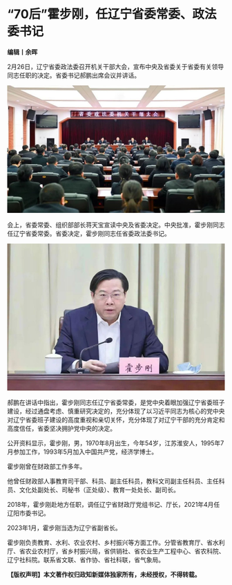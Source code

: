 # “70后”霍步刚，任辽宁省委常委、政法委书记

**编辑丨余晖**

2月26日，辽宁省委政法委召开机关干部大会，宣布中央及省委关于省委有关领导同志任职的决定。省委书记郝鹏出席会议并讲话。

![1b57f344524d64e61faa00ffd22faecf.jpg](https://raw.githubusercontent.com/qqhsx/qqnews_image/main/2024/02/26/“70后”霍步刚，任辽宁省委常委、政法委书记/1b57f344524d64e61faa00ffd22faecf.jpg)

会上，省委常委、组织部部长蒋天宝宣读中央及省委决定。中央批准，霍步刚同志任辽宁省委常委。省委决定，霍步刚同志任省委政法委书记。

![886d6292485e6a1e1f7adaa7c096fa81.jpg](https://raw.githubusercontent.com/qqhsx/qqnews_image/main/2024/02/26/“70后”霍步刚，任辽宁省委常委、政法委书记/886d6292485e6a1e1f7adaa7c096fa81.jpg)

郝鹏在讲话中指出，霍步刚同志任辽宁省委常委，是党中央着眼加强辽宁省委班子建设，经过通盘考虑、慎重研究决定的，充分体现了以习近平同志为核心的党中央对辽宁省委班子建设的高度重视和亲切关怀，充分体现了对辽宁干部的充分肯定和高度信任，省委坚决拥护党中央的决定。

公开资料显示，霍步刚，男，1970年8月出生，今年54岁，江苏淮安人，1995年7月参加工作，1993年5月加入中国共产党，经济学博士。

霍步刚曾在财政部工作多年。

他曾任财政部人事教育司干部、科员、副主任科员，教科文司副主任科员、主任科员、文化处副处长、司秘书（正处级）、教育一处处长、副司长。

2018年，霍步刚赴地方任职，调任辽宁省财政厅党组书记、厅长，2021年4月任辽阳市委书记。

2023年1月，霍步刚当选为辽宁省副省长。

霍步刚负责教育、水利、农业农村、乡村振兴等方面工作。分管省教育厅、省水利厅、省农业农村厅，省乡村振兴局，省供销社、省农业生产工程中心、省农科院、辽宁社科院。联系省文联、省作协、省社科联，省气象局。

**【版权声明】本文著作权归政知新媒体独家所有，未经授权，不得转载。**

